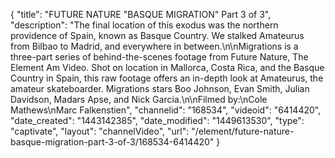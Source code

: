 {
    "title": "FUTURE NATURE \"BASQUE MIGRATION\" Part 3 of 3",
    "description": "The final location of this exodus was the northern providence of Spain, known as Basque Country. We stalked Amateurus from Bilbao to Madrid, and everywhere in between.\n\nMigrations is a three-part series of behind-the-scenes footage from Future Nature, The Element Am Video. Shot on location in Mallorca, Costa Rica, and the Basque Country in Spain, this raw footage offers an in-depth look at Amateurus, the amateur skateboarder. Migrations stars Boo Johnson, Evan Smith, Julian Davidson, Madars Apse, and Nick Garcia.\n\nFilmed by:\nCole Mathews\nMarc Falkenstien",
    "channelid": "168534",
    "videoid": "6414420",
    "date_created": "1443142385",
    "date_modified": "1449613530",
    "type": "captivate",
    "layout": "channelVideo",
    "url": "\/element\/future-nature-basque-migration-part-3-of-3\/168534-6414420"
}